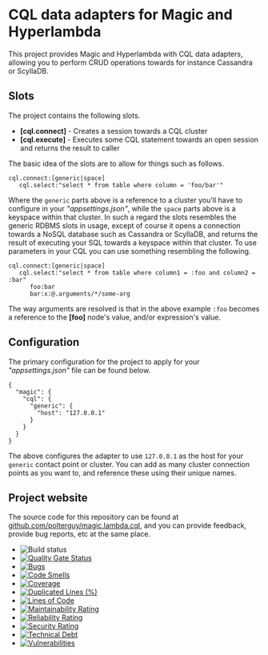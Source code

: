 
# CQL data adapters for Magic and Hyperlambda

This project provides Magic and Hyperlambda with CQL data adapters, allowing you to perform CRUD operations towards
for instance Cassandra or ScyllaDB. 

## Slots

The project contains the following slots.

* __[cql.connect]__ - Creates a session towards a CQL cluster
* __[cql.execute]__ - Executes some CQL statement towards an open session and returns the result to caller

The basic idea of the slots are to allow for things such as follows.

```
cql.connect:[generic|space]
   cql.select:"select * from table where column = 'foo/bar'"
```

Where the `generic` parts above is a reference to a cluster you'll have to configure in your _"appsettings.json"_,
while the `space` parts above is a keyspace within that cluster. In such a regard the slots resembles the generic
RDBMS slots in usage, except of course it opens a connection towards a NoSQL database such as Cassandra or ScyllaDB,
and returns the result of executing your SQL towards a keyspace within that cluster. To use parameters in your CQL
you can use something resembling the following.

```
cql.connect:[generic|space]
   cql.select:"select * from table where column1 = :foo and column2 = :bar"
      foo:bar
      bar:x:@.arguments/*/some-arg
```

The way arguments are resolved is that in the above example `:foo` becomes a reference to the **[foo]**
node's value, and/or expression's value.

## Configuration

The primary configuration for the project to apply for your _"appsettings.json"_ file can be found below.

```
{
  "magic": {
    "cql": {
      "generic": {
        "host": "127.0.0.1"
      }
    }
  }
}
```

The above configures the adapter to use `127.0.0.1` as the host for your `generic` contact point or cluster.
You can add as many cluster connection points as you want to, and reference these using their unique names.

## Project website

The source code for this repository can be found at [github.com/polterguy/magic.lambda.cql](https://github.com/polterguy/magic.lambda.cql), and you can provide feedback, provide bug reports, etc at the same place.

- ![Build status](https://github.com/polterguy/magic.lambda.cql/actions/workflows/build.yaml/badge.svg)
- [![Quality Gate Status](https://sonarcloud.io/api/project_badges/measure?project=polterguy_magic.lambda.cql&metric=alert_status)](https://sonarcloud.io/dashboard?id=polterguy_magic.lambda.cql)
- [![Bugs](https://sonarcloud.io/api/project_badges/measure?project=polterguy_magic.lambda.cql&metric=bugs)](https://sonarcloud.io/dashboard?id=polterguy_magic.lambda.cql)
- [![Code Smells](https://sonarcloud.io/api/project_badges/measure?project=polterguy_magic.lambda.cql&metric=code_smells)](https://sonarcloud.io/dashboard?id=polterguy_magic.lambda.cql)
- [![Coverage](https://sonarcloud.io/api/project_badges/measure?project=polterguy_magic.lambda.cql&metric=coverage)](https://sonarcloud.io/dashboard?id=polterguy_magic.lambda.cql)
- [![Duplicated Lines (%)](https://sonarcloud.io/api/project_badges/measure?project=polterguy_magic.lambda.cql&metric=duplicated_lines_density)](https://sonarcloud.io/dashboard?id=polterguy_magic.lambda.cql)
- [![Lines of Code](https://sonarcloud.io/api/project_badges/measure?project=polterguy_magic.lambda.cql&metric=ncloc)](https://sonarcloud.io/dashboard?id=polterguy_magic.lambda.cql)
- [![Maintainability Rating](https://sonarcloud.io/api/project_badges/measure?project=polterguy_magic.lambda.cql&metric=sqale_rating)](https://sonarcloud.io/dashboard?id=polterguy_magic.lambda.cql)
- [![Reliability Rating](https://sonarcloud.io/api/project_badges/measure?project=polterguy_magic.lambda.cql&metric=reliability_rating)](https://sonarcloud.io/dashboard?id=polterguy_magic.lambda.cql)
- [![Security Rating](https://sonarcloud.io/api/project_badges/measure?project=polterguy_magic.lambda.cql&metric=security_rating)](https://sonarcloud.io/dashboard?id=polterguy_magic.lambda.cql)
- [![Technical Debt](https://sonarcloud.io/api/project_badges/measure?project=polterguy_magic.lambda.cql&metric=sqale_index)](https://sonarcloud.io/dashboard?id=polterguy_magic.lambda.cql)
- [![Vulnerabilities](https://sonarcloud.io/api/project_badges/measure?project=polterguy_magic.lambda.cql&metric=vulnerabilities)](https://sonarcloud.io/dashboard?id=polterguy_magic.lambda.cql)

